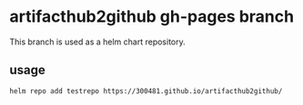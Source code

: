 # artifacthub2github gh-pages branch

This branch is used as a helm chart repository.

## usage

```helm repo add testrepo https://300481.github.io/artifacthub2github/```
